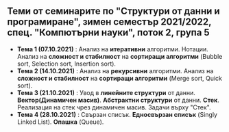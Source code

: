 ## Теми от семинарите по "Структури от данни и програмиране", зимен семестър 2021/2022, спец. "Компютърни науки", поток 2, група 5 ##

 - **Тема 1 (07.10.2021)** : Анализ на **итеративни** алгоритми. Нотации. Анализ на **сложност и стабилност** на **сортиращи алгоритми** (Bubble sort, Selection sort, Insertion sort).
 - **Тема 2 (14.10.2021)** : Анализ на **рекурсивни** алгоритми. Анализ на **сложност и стабилност** на **сортиращи алгоритми** (Merge sort, Quick sort).
 - **Тема 3 (21.10.2021)** : Увод в **линейните структури** от данни. **Вектор(Динамичен масив)**. **Абстрактни структури** от данни. **Стек**. Реализация на стек чрез динамичен масив. Задачи върху "Стек".  
 - **Тема 4 (28.10.2021)** : Свързан списък. **Едносвързан списък** (Singly Linked List). **Опашка** (Queue).  
